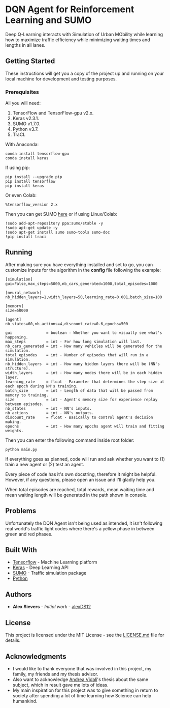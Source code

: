 # DQN Agent for Reinforcement Learning and SUMO

Deep Q-Learning interacts with Simulation of Urban MObility while learning how to maximize traffic efficiency while minimizing waiting times and lengths in all lanes.

## Getting Started

These instructions will get you a copy of the project up and running on your local machine for development and testing purposes.

### Prerequisites

All you will need:

1. TensorFlow and TensorFlow-gpu v2.x.
2. Keras v2.3.1.
3. SUMO v1.7.0.
4. Python v3.7.
5. TraCI.

With Anaconda:
```
conda install tensorflow-gpu
conda install keras
```
If using pip:
```
pip install --upgrade pip
pip install tensorflow
pip install keras
```
Or even Colab:
```
%tensorflow_version 2.x
```

Then you can get SUMO [here](https://sumo.dlr.de/docs/Downloads.php) or if using Linux/Colab:

```
!sudo add-apt-repository ppa:sumo/stable -y
!sudo apt-get update -y
!sudo apt-get install sumo sumo-tools sumo-doc
!pip install traci
```

## Running 

After making sure you have everything installed and set to go, you can customize inputs for the algorithm in the **config** file following the example:

```
[simulation]
gui=False,max_steps=5000,nb_cars_generated=1000,total_episodes=1000

[neural_network]
nb_hidden_layers=1,width_layers=50,learning_rate=0.001,batch_size=100

[memory]
size=50000

[agent]
nb_states=60,nb_actions=4,discount_rate=0.6,epochs=500
```

```
gui               = boolean - Whether you want to visually see what's happening.
max_steps         = int - For how long simulation will last.
nb_cars_generated = int - How many vehicles will be generated for the simulation.
total_episodes    = int - Number of episodes that will run in a simulation.
nb_hidden_layers  = int - How many hidden layers there will be (NN's structure).
width_layers      = int - How many nodes there will be in each hidden layer.
learning_rate     = float - Parameter that determines the step size at each epoch during NN's training.
batch_size        = int - Length of data that will be passed from memory to training.
size              = int - Agent's memory size for experience replay between episodes.
nb_states         = int - NN's inputs.
nb_actions        = int - NN's outputs.
discount_rate     = float - Basically to control agent's decision making.
epochs            = int - How many epochs agent will train and fitting weights.
```

Then you can enter the following command inside root folder:

```
python main.py
```

If everything goes as planned, code will run and ask whether you want to (1) train a new agent or (2) test an agent.

Every piece of code has it's own docstring, therefore it might be helpful. However, if any questions, please open an issue and I'll gladly help you.

When total episodes are reached, total rewards, mean waiting time and mean waiting length will be generated in the path shown in console.

## Problems

Unfortunately the DQN Agent isn't being used as intended, it isn't following real world's traffic light codes where there's a yellow phase in between green and red phases. 

## Built With

* [Tensorflow](https://www.tensorflow.org/) - Machine Learning platform
* [Keras](https://keras.io/) - Deep Learning API
* [SUMO](https://www.eclipse.org/sumo/) - Traffic simulation package
* [Python](https://www.python.org/)

## Authors

* **Alex Sievers** - *Initial work* - [alexDS12](https://github.com/alexDS12)

## License

This project is licensed under the MIT License - see the [LICENSE.md](LICENSE.md) file for details.

## Acknowledgments

* I would like to thank everyone that was involved in this project, my family, my friends and my thesis advisor.
* Also want to acknowledge [Andrea Vidali](https://github.com/AndreaVidali/Deep-QLearning-Agent-for-Traffic-Signal-Control)'s thesis about the same subject, which in result gave me lots of ideas.
* My main inspiration for this project was to give something in return to society after spending a lot of time learning how Science can help humankind.
